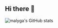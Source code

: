 ## Hi there 👋

![malyga's GitHub stats](https://github-readme-stats.vercel.app/api?username=malyga99&theme=default&show_icons=true&hide=contribs)

